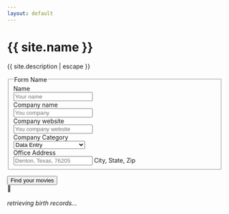 ```yaml
---
layout: default
---
```


<h1>{{ site.name }}</h1>
<p>{{ site.description | escape }}</p>
<form class="form text-center form-horizontal" id="stoke-form" name="stoke-form">
	<div class="row">
		<div class="col-md-12 mb-4">
			<fieldset>
				<!-- Form Name -->
				<legend>Form Name</legend> <!-- Text input-->
				<div class="form-group">
					<label class="col-md-4 control-label" for="worker-name">Name</label>
					<div class="col-md-4">
						<input class="form-control input-md" id="worker-name" name="worker-name" placeholder="Your name" required="" type="text">
					</div>
				</div><!-- Text input-->
				<div class="form-group">
					<label class="col-md-4 control-label" for="company-name">Company name</label>
					<div class="col-md-4">
						<input class="form-control input-md" id="company-name" name="company-name" placeholder="You company" required="" type="text">
					</div>
				</div><!-- Text input-->
				<div class="form-group">
					<label class="col-md-4 control-label" for="company-website">Company website</label>
					<div class="col-md-4">
						<input class="form-control input-md" id="company-website" name="company-website" placeholder="You company website" type="text">
					</div>
				</div><!-- Select Basic -->
				<div class="form-group">
					<label class="col-md-4 control-label" for="company-category">Company Category</label>
					<div class="col-md-4">
						<select class="form-control" id="company-category" name="company-category">
							<option value="Data Entry">
								Data Entry
							</option>
							<option value="Accounting &amp; Finance">
								Accounting &amp; Finance
							</option>
							<option value="Software Development">
								Software Development
							</option>
							<option value="Computer and IT">
								Computer and IT
							</option>
							<option value="HR &amp; Recruiting">
								HR &amp; Recruiting
							</option>
							<option value="Nonprofit &amp; Philanthropy">
								Nonprofit &amp; Philanthropy
							</option>
							<option value="Engineering">
								Engineering
							</option>
							<option value="Editing">
								Editing
							</option>
							<option value="Writing">
								Writing
							</option>
							<option value="Graphic Design">
								Graphic Design
							</option>
						</select>
					</div>
				</div><!-- Text input-->
				<div class="form-group">
					<label class="col-md-4 control-label" for="company-office">Office Address</label>
					<div class="col-md-4">
						<input class="form-control input-md" id="company-office" name="company-office" placeholder="Denton, Texas, 76205" required="" type="text"> <span class="help-block">City, State, Zip</span>
					</div>
				</div>
			</fieldset>
		</div>
	</div>
	<div class="row mb-3">
		<div class="col-md-12">
			<button class="btn btn-lg btn-primary btn-block" style="margin-top:1em" type="submit">Find your movies</button>
		</div>
	</div>
	<div class="loading-wrapper hidden row">
		<div class="loading col-md-6 col-md-offset-3">
			🎥
		</div>
		<div class="col-md-6 col-md-offset-3">
			<br>
			<em>retrieving birth records...</em>
		</div>
	</div>
	<div class="fighter"></div>
</form>
